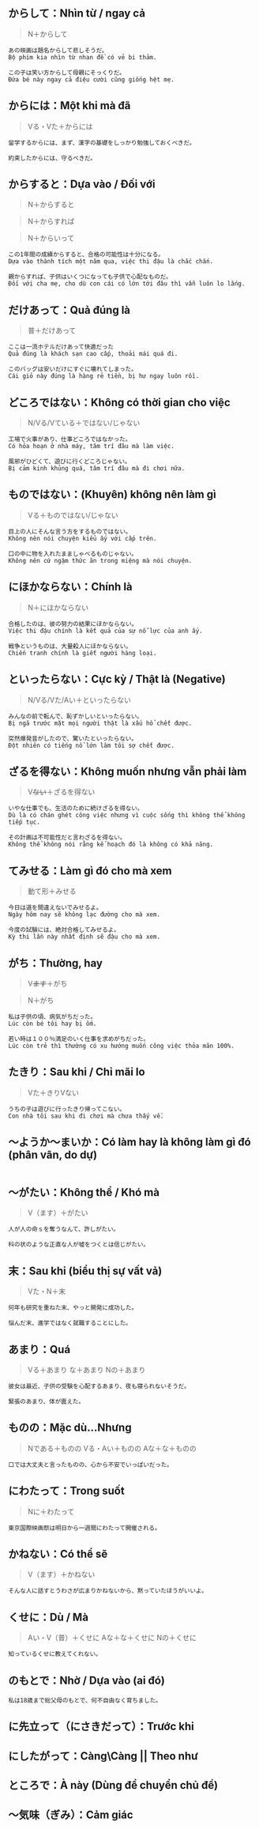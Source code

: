 ## からして：Nhìn từ / ngay cả
> N＋からして
```
あの映画は題名からして悲しそうだ。
Bộ phim kia nhìn từ nhan đề có vẻ bi thảm.

この子は笑い方からして母親にそっくりだ。
Đứa bé này ngay cả điệu cười cũng giống hệt mẹ.
```

## からには：Một khi mà đã
> Vる・Vた＋からには
```
留学するからには、まず、漢字の基礎をしっかり勉強しておくべきだ。

約束したからには、守るべきだ。
```

## からすると：Dựa vào / Đối với
> N＋からすると

> N＋からすれば

> N＋からいって
```
この1年間の成績からすると、合格の可能性は十分になる。
Dựa vào thành tích một năm qua, việc thi đậu là chắc chắn.

親からすれば、子供はいくつになっても子供で心配なものだ。
Đối với cha mẹ, cho dù con cái có lớn tới đâu thì vẫn luôn lo lắng.
```

## だけあって：Quả đúng là
> 普＋だけあって
```
ここは一流ホテルだけあって快適だった
Quả đúng là khách sạn cao cấp, thoải mái quá đi.

このバッグは安いだけにすぐに壊れてしまった。
Cái giỏ này đúng là hàng rẻ tiền, bị hư ngay luôn rồi.
```
## どころではない：Không có thời gian cho việc
> N/Vる/Vている＋ではない/じゃない
```
工場で火事があり、仕事どころではなかった。
Có hỏa hoạn ở nhà máy, tâm trí đâu mà làm việc.

風邪がひどくて、遊びに行くどころじゃない。
Bị cảm kinh khủng quá, tâm trí đâu mà đi chơi nữa.
```

## ものではない：(Khuyên) không nên làm gì
> Vる＋ものではない/じゃない
```
目上の人にそんな言う方をするものではない。
Không nên nói chuyện kiểu ấy với cấp trên.

口の中に物を入れたまましゃべるものじゃない。
Không nên cứ ngậm thức ăn trong miệng mà nói chuyện.
```

## にほかならない：Chính là
> N＋にほかならない
```
合格したのは、彼の努力の結果にほかならない。
Việc thi đậu chính là kết quả của sự nỗ lực của anh ấy.

戦争というものは、大量殺人にほかならない。
Chiến tranh chính là giết người hàng loại.
```

## といったらない：Cực kỳ / Thật là (Negative)
> N/Vる/Vた/Aい＋といったらない
```
みんなの前で転んで、恥ずかしいといったらない。
Bị ngã trước mặt mọi người thật là xấu hổ chết được.

突然爆発音がしたので、驚いたといったらない。
Đột nhiên có tiếng nổ lớn làm tôi sợ chết được.
```

## ざるを得ない：Không muốn nhưng vẫn phải làm
>  V<s>ない</s>＋ざるを得ない
```
いやな仕事でも、生活のために続けざるを得ない。
Dù là có chán ghét công việc nhưng vì cuộc sống thì không thể không tiếp tục.

その計画は不可能性だと言わざるを得ない。
Không thể không nói rằng kế hoạch đó là không có khả năng.
```
## てみせる：Làm gì đó cho mà xem
> 動て形＋みせる

```
今日は道を間違えないでみせるよ。
Ngày hôm nay sẽ không lạc đường cho mà xem.

今度の試験には、絶対合格してみせるよ。
Kỳ thi lần này nhất định sẽ đậu cho mà xem.
```

## がち：Thường, hay
> V<s>ます</s>＋がち

> N＋がち
```
私は子供の頃、病気がちだった。
Lúc còn bé tôi hay bị ốm.

若い時は１００％満足のいく仕事を求めがちだった。
Lúc còn trẻ thì thường có xu hướng muốn công việc thỏa mãn 100%.
```

## たきり：Sau khi / Chỉ mãi lo
> Vた＋きりVない

```
うちの子は遊びに行ったきり帰ってこない。
Con nhà tôi sau khi đi chơi mà chưa thấy về.
```

## ～ようか～まいか：Có làm hay là không làm gì đó (phân vân, do dự)
```

```

## ～がたい：Không thể / Khó mà
> V（ます）＋がたい
```
人が人の命ｓを奪うなんて、許しがたい。

科の状のような正直な人が噓をつくとは信じがたい。
```

## 末：Sau khi (biểu thị sự vất vả)
> Vた・N＋末
```
何年も研究を重ねた末、やっと開発に成功した。

悩んだ末、進学ではなく就職することにした。
```

## あまり：Quá
> Vる＋あまり
> な＋あまり
> Nの＋あまり
```
彼女は最近、子供の受験を心配するあまり、夜も寝られないそうだ。

緊張のあまり、体が震えた。
```

## ものの：Mặc dù...Nhưng
> Nである＋ものの
> Vる・Aい＋ものの
> Aな＋な＋ものの
```
口では大丈夫と言ったものの、心から不安でいっぱいだった。
```

## にわたって：Trong suốt
> Nに＋わたって
```
東京国際映画祭は明日から一週間にわたって開催される。
```

## かねない：Có thể sẽ
> V（ます）＋かねない
```
そんな人に話すとうわさが広まりかねないから、黙っていたほうがいいよ。
```

## くせに：Dù / Mà
> Aい・V（普）＋くせに
> Aな＋な＋くせに
> Nの＋くせに
```
知っているくせに教えてくれない。
```

## のもとで：Nhờ / Dựa vào (ai đó)
```
私は18歳まで総父母のもとで、何不自由なく育ちました。
```

## に先立って（にさきだって）：Trước khi

## にしたがって：Càng\Càng || Theo như

## ところで：À này (Dùng để chuyển chủ đề)

## ～気味（ぎみ）：Cảm giác
